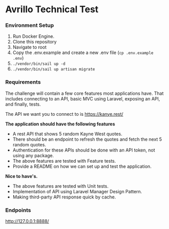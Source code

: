 # Avrillo Technical Test

### Environment Setup
1) Run Docker Engine.
2) Clone this repository
3) Navigate to root
4) Copy the .env.example and create a new .env file (`cp .env.example .env`)
5) `./vendor/bin/sail up -d`
6) `./vendor/bin/sail up artisan migrate`

### Requirements
The challenge will contain a few core features most applications have. That includes connecting to an API, basic MVC using Laravel, exposing an API, and finally, tests.

The API we want you to connect to is https://kanye.rest/

**The application should have the following features**
- A rest API that shows 5 random Kayne West quotes.
- There should be an endpoint to refresh the quotes and fetch the next 5 random quotes.
- Authentication for these APIs should be done with an API token, not using any package.
- The above features are tested with Feature tests.
- Provide a README on how we can set up and test the application.

**Nice to have's.**
- The above features are tested with Unit tests.
- Implementation of API using Laravel Manager Design Pattern.
- Making third-party API response quick by cache.

### Endpoints

http://127.0.0.1:8888/
